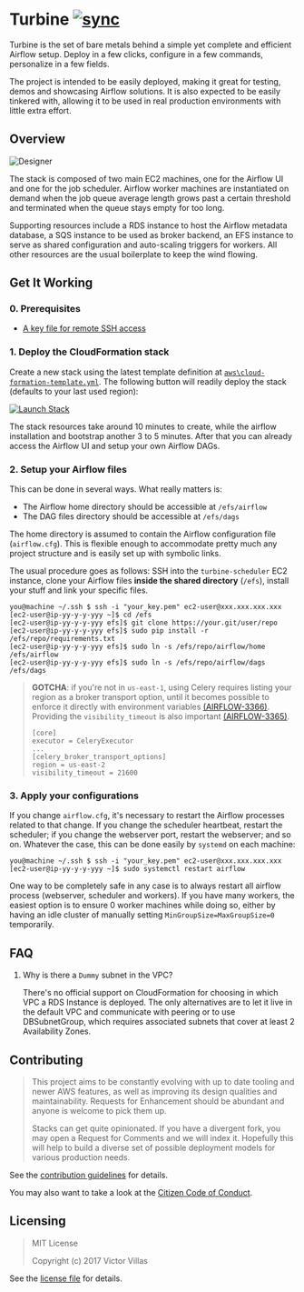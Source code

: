 # Turbine [![sync]][ci]

[sync]:
https://img.shields.io/badge/CFN-deploy-green.svg?style=flat-square&logo=amazon
[ci]: #get-it-working

Turbine is the set of bare metals behind a simple yet complete and efficient
Airflow setup. Deploy in a few clicks, configure in a few commands, personalize
in a few fields.

The project is intended to be easily deployed, making it great for testing,
demos and showcasing Airflow solutions. It is also expected to be easily
tinkered with, allowing it to be used in real production environments with
little extra effort.

## Overview

![Designer](https://raw.githubusercontent.com/villasv/turbine/master/aws/cloud-formation-designer.png)

The stack is composed of two main EC2 machines, one for the Airflow UI and one
for the job scheduler. Airflow worker machines are instantiated on demand when
the job queue average length grows past a certain threshold and terminated when
the queue stays empty for too long.

Supporting resources include a RDS instance to host the Airflow metadata
database, a SQS instance to be used as broker backend, an EFS instance to serve
as shared configuration and auto-scaling triggers for workers. All other
resources are the usual boilerplate to keep the wind flowing.

## Get It Working

### 0. Prerequisites

- [A key file for remote SSH access][awsdocs-keys]

[awsdocs-keys]:
https://docs.aws.amazon.com/AWSEC2/latest/UserGuide/ec2-key-pairs.html


### 1. Deploy the CloudFormation stack

Create a new stack using the latest template definition at
[`aws\cloud-formation-template.yml`][raw-template]. The following button will
readily deploy the stack (defaults to your last used region):

[raw-template]:
https://s3.amazonaws.com/villasv/turbine/aws/cloud-formation-template.yml

[![Launch Stack](https://s3.amazonaws.com/cloudformation-examples/cloudformation-launch-stack.png)](https://console.aws.amazon.com/cloudformation/home#/stacks/new?templateURL=https://s3.amazonaws.com/villasv/turbine/aws/cloud-formation-template.yml)

The stack resources take around 10 minutes to create, while the airflow
installation and bootstrap another 3 to 5 minutes. After that you can
already access the Airflow UI and setup your own Airflow DAGs.

### 2. Setup your Airflow files

This can be done in several ways. What really matters is:

- The Airflow home directory should be accessible at `/efs/airflow`
- The DAG files directory should be accessible at `/efs/dags`

The home directory is assumed to contain the Airflow configuration file
(`airflow.cfg`). This is flexible enough to accommodate pretty much any project
structure and is easily set up with symbolic links.

The usual procedure goes as follows: SSH into the `turbine-scheduler` EC2
instance, clone your Airflow files **inside the shared directory** (`/efs`),
install your stuff and link your specific files.

```
you@machine ~/.ssh $ ssh -i "your_key.pem" ec2-user@xxx.xxx.xxx.xxx
[ec2-user@ip-yy-y-y-yyy ~]$ cd /efs
[ec2-user@ip-yy-y-y-yyy efs]$ git clone https://your.git/user/repo
[ec2-user@ip-yy-y-y-yyy efs]$ sudo pip install -r /efs/repo/requirements.txt
[ec2-user@ip-yy-y-y-yyy efs]$ sudo ln -s /efs/repo/airflow/home /efs/airflow
[ec2-user@ip-yy-y-y-yyy efs]$ sudo ln -s /efs/repo/airflow/dags /efs/dags
```

> **GOTCHA**: if you're not in `us-east-1`, using Celery requires listing your
> region as a broker transport option, until it becomes possible to enforce it
> directly with environment variables
> [(AIRFLOW-3366)](https://issues.apache.org/jira/browse/AIRFLOW-3366).
> Providing the `visibility_timeout` is also important
> [(AIRFLOW-3365)](https://issues.apache.org/jira/browse/AIRFLOW-3365).
>
> ```
> [core]
> executor = CeleryExecutor
> ...
> [celery_broker_transport_options]
> region = us-east-2
> visibility_timeout = 21600
> ```

### 3. Apply your configurations

If you change `airflow.cfg`, it's necessary to restart the Airflow processes
related to that change. If you change the scheduler heartbeat, restart the
scheduler; if you change the webserver port, restart the webserver; and so on.
Whatever the case, this can be done easily by `systemd` on each machine:

```
you@machine ~/.ssh $ ssh -i "your_key.pem" ec2-user@xxx.xxx.xxx.xxx
[ec2-user@ip-yy-y-y-yyy ~]$ sudo systemctl restart airflow
```

One way to be completely safe in any case is to always restart all airflow
process (webserver, scheduler and workers). If you have many workers, the
easiest option is to ensure 0 worker machines while doing so, either by having
an idle cluster of manually setting `MinGroupSize=MaxGroupSize=0` temporarily.

## FAQ

1. Why is there a `Dummy` subnet in the VPC?

    There's no official support on CloudFormation for choosing in which VPC a
    RDS Instance is deployed. The only alternatives are to let it live in the
    default VPC and communicate with peering or to use DBSubnetGroup, which
    requires associated subnets that cover at least 2 Availability Zones.

## Contributing

>This project aims to be constantly evolving with up to date tooling and newer
>AWS features, as well as improving its design qualities and maintainability.
>Requests for Enhancement should be abundant and anyone is welcome to pick them
>up.
>
>Stacks can get quite opinionated. If you have a divergent fork, you may open a
>Request for Comments and we will index it. Hopefully this will help to build a
>diverse set of possible deployment models for various production needs.

See the [contribution guidelines](/CONTRIBUTING.md) for details.

You may also want to take a look at the [Citizen Code of
Conduct](/CODE_OF_CONDUCT.md).

## Licensing

> MIT License
>
> Copyright (c) 2017 Victor Villas

See the [license file](/LICENSE) for details.
